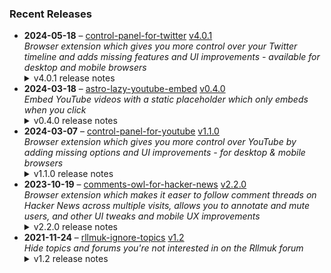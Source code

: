 ### Recent Releases

<!-- RECENT_RELEASES -->
<ul>
<li>
  <strong>2024-05-18</strong> – <a href="https://github.com/insin/control-panel-for-twitter">control-panel-for-twitter</a> <a href="https://github.com/insin/control-panel-for-twitter/releases/tag/v4.0.1">v4.0.1</a>
  <div><em>Browser extension which gives you more control over your Twitter timeline and adds missing features and UI improvements - available for desktop and mobile browsers</em></div>
  <details><summary>v4.0.1 release notes</summary><h2>Changes</h2>
<ul>
<li>The Communities bottom nav item can now be hidden on mobile</li>
<li>Fixed themed Follow/Following buttons, which were always yellow after the migration to x.com</li>
<li>Fixed an error handling user profile pages, whose initial content is now rendered asynchronously</li>
<li>Fixed Twitter terminology being used in a few places when "Replace X branding changes" is off</li>
</ul>
<p><strong>Internal</strong></p>
<ul>
<li>Removed code related to the "Customize your view" dialog, which Twitter removed from the main navigation menu</li>
</ul>
<h2>Availability</h2>
<p>New versions have to be reviewed and published by each browser extension store before they're available for use.</p>
<p>This release is available in the following extension stores:</p>
<p><a href="https://chrome.google.com/webstore/detail/control-panel-for-twitter" rel="nofollow"><img src="https://user-images.githubusercontent.com/226692/212897023-9e66b1b0-e1cd-44df-a4f2-3d5bda80c5f8.png" alt="Chrome Web Store" style="max-width: 100%;"></a></p>
<h2>Screenshots</h2>
<h3>Themed Follow/Following buttons</h3>
<p>This release fixes using your preferred theme, which was broken after Twitter migrated to x.com</p>
<a target="_blank" rel="noopener noreferrer" href="https://private-user-images.githubusercontent.com/226692/331784646-947913b6-2f82-485a-b45a-86d404d0e266.png?jwt=eyJhbGciOiJIUzI1NiIsInR5cCI6IkpXVCJ9.eyJpc3MiOiJnaXRodWIuY29tIiwiYXVkIjoicmF3LmdpdGh1YnVzZXJjb250ZW50LmNvbSIsImtleSI6ImtleTUiLCJleHAiOjE3MTYwNTIyMDEsIm5iZiI6MTcxNjA1MTkwMSwicGF0aCI6Ii8yMjY2OTIvMzMxNzg0NjQ2LTk0NzkxM2I2LTJmODItNDg1YS1iNDVhLTg2ZDQwNGQwZTI2Ni5wbmc_WC1BbXotQWxnb3JpdGhtPUFXUzQtSE1BQy1TSEEyNTYmWC1BbXotQ3JlZGVudGlhbD1BS0lBVkNPRFlMU0E1M1BRSzRaQSUyRjIwMjQwNTE4JTJGdXMtZWFzdC0xJTJGczMlMkZhd3M0X3JlcXVlc3QmWC1BbXotRGF0ZT0yMDI0MDUxOFQxNzA1MDFaJlgtQW16LUV4cGlyZXM9MzAwJlgtQW16LVNpZ25hdHVyZT1mODJhMzY4Y2FjNDAyMmVjNTM2NzJhNTAxZDAwODBiYWU2NzU2OTg1YzZlYjFjOTA0NjFmMTA4YmVhOWQ2Y2E4JlgtQW16LVNpZ25lZEhlYWRlcnM9aG9zdCZhY3Rvcl9pZD0wJmtleV9pZD0wJnJlcG9faWQ9MCJ9.IJWAlPKqGoWkfnyywHF2H9vrd5KTNlJeJwYhel_WAQA"><img src="https://private-user-images.githubusercontent.com/226692/331784646-947913b6-2f82-485a-b45a-86d404d0e266.png?jwt=eyJhbGciOiJIUzI1NiIsInR5cCI6IkpXVCJ9.eyJpc3MiOiJnaXRodWIuY29tIiwiYXVkIjoicmF3LmdpdGh1YnVzZXJjb250ZW50LmNvbSIsImtleSI6ImtleTUiLCJleHAiOjE3MTYwNTIyMDEsIm5iZiI6MTcxNjA1MTkwMSwicGF0aCI6Ii8yMjY2OTIvMzMxNzg0NjQ2LTk0NzkxM2I2LTJmODItNDg1YS1iNDVhLTg2ZDQwNGQwZTI2Ni5wbmc_WC1BbXotQWxnb3JpdGhtPUFXUzQtSE1BQy1TSEEyNTYmWC1BbXotQ3JlZGVudGlhbD1BS0lBVkNPRFlMU0E1M1BRSzRaQSUyRjIwMjQwNTE4JTJGdXMtZWFzdC0xJTJGczMlMkZhd3M0X3JlcXVlc3QmWC1BbXotRGF0ZT0yMDI0MDUxOFQxNzA1MDFaJlgtQW16LUV4cGlyZXM9MzAwJlgtQW16LVNpZ25hdHVyZT1mODJhMzY4Y2FjNDAyMmVjNTM2NzJhNTAxZDAwODBiYWU2NzU2OTg1YzZlYjFjOTA0NjFmMTA4YmVhOWQ2Y2E4JlgtQW16LVNpZ25lZEhlYWRlcnM9aG9zdCZhY3Rvcl9pZD0wJmtleV9pZD0wJnJlcG9faWQ9MCJ9.IJWAlPKqGoWkfnyywHF2H9vrd5KTNlJeJwYhel_WAQA" width="640" content-type-secured-asset="image/png" style="max-width: 100%;"></a>
<h3>Mobile nav bar</h3>
<p>Control Panel for Twitter lets you hide nav items you don't use - you can now also hide the Communities item</p>
<table>
<thead>
<tr>
<th>Before</th>
<th>After</th>
</tr>
</thead>
<tbody>
<tr>
<td><a target="_blank" rel="noopener noreferrer" href="https://private-user-images.githubusercontent.com/226692/331784300-20b3fb8f-e8d5-40d8-905e-1ddc01c01cf5.png?jwt=eyJhbGciOiJIUzI1NiIsInR5cCI6IkpXVCJ9.eyJpc3MiOiJnaXRodWIuY29tIiwiYXVkIjoicmF3LmdpdGh1YnVzZXJjb250ZW50LmNvbSIsImtleSI6ImtleTUiLCJleHAiOjE3MTYwNTIyMDEsIm5iZiI6MTcxNjA1MTkwMSwicGF0aCI6Ii8yMjY2OTIvMzMxNzg0MzAwLTIwYjNmYjhmLWU4ZDUtNDBkOC05MDVlLTFkZGMwMWMwMWNmNS5wbmc_WC1BbXotQWxnb3JpdGhtPUFXUzQtSE1BQy1TSEEyNTYmWC1BbXotQ3JlZGVudGlhbD1BS0lBVkNPRFlMU0E1M1BRSzRaQSUyRjIwMjQwNTE4JTJGdXMtZWFzdC0xJTJGczMlMkZhd3M0X3JlcXVlc3QmWC1BbXotRGF0ZT0yMDI0MDUxOFQxNzA1MDFaJlgtQW16LUV4cGlyZXM9MzAwJlgtQW16LVNpZ25hdHVyZT02MGRiZmFiNjIzMmFhOGNlZGYwY2MyNDA1YjI5YWFmMzJiMzU4ZjEwOTA3YWI0NzYwYzgzMDZlZDhkYTFlMmZlJlgtQW16LVNpZ25lZEhlYWRlcnM9aG9zdCZhY3Rvcl9pZD0wJmtleV9pZD0wJnJlcG9faWQ9MCJ9.gxMVf7mFVH5LEDLM1A1GdhrIi3p4dFSV-L7-lcuW18w"><img src="https://private-user-images.githubusercontent.com/226692/331784300-20b3fb8f-e8d5-40d8-905e-1ddc01c01cf5.png?jwt=eyJhbGciOiJIUzI1NiIsInR5cCI6IkpXVCJ9.eyJpc3MiOiJnaXRodWIuY29tIiwiYXVkIjoicmF3LmdpdGh1YnVzZXJjb250ZW50LmNvbSIsImtleSI6ImtleTUiLCJleHAiOjE3MTYwNTIyMDEsIm5iZiI6MTcxNjA1MTkwMSwicGF0aCI6Ii8yMjY2OTIvMzMxNzg0MzAwLTIwYjNmYjhmLWU4ZDUtNDBkOC05MDVlLTFkZGMwMWMwMWNmNS5wbmc_WC1BbXotQWxnb3JpdGhtPUFXUzQtSE1BQy1TSEEyNTYmWC1BbXotQ3JlZGVudGlhbD1BS0lBVkNPRFlMU0E1M1BRSzRaQSUyRjIwMjQwNTE4JTJGdXMtZWFzdC0xJTJGczMlMkZhd3M0X3JlcXVlc3QmWC1BbXotRGF0ZT0yMDI0MDUxOFQxNzA1MDFaJlgtQW16LUV4cGlyZXM9MzAwJlgtQW16LVNpZ25hdHVyZT02MGRiZmFiNjIzMmFhOGNlZGYwY2MyNDA1YjI5YWFmMzJiMzU4ZjEwOTA3YWI0NzYwYzgzMDZlZDhkYTFlMmZlJlgtQW16LVNpZ25lZEhlYWRlcnM9aG9zdCZhY3Rvcl9pZD0wJmtleV9pZD0wJnJlcG9faWQ9MCJ9.gxMVf7mFVH5LEDLM1A1GdhrIi3p4dFSV-L7-lcuW18w" content-type-secured-asset="image/png" style="max-width: 100%;"></a></td>
<td><a target="_blank" rel="noopener noreferrer" href="https://private-user-images.githubusercontent.com/226692/331784316-04e14cf1-e082-4fb5-8944-40fc692b4e75.png?jwt=eyJhbGciOiJIUzI1NiIsInR5cCI6IkpXVCJ9.eyJpc3MiOiJnaXRodWIuY29tIiwiYXVkIjoicmF3LmdpdGh1YnVzZXJjb250ZW50LmNvbSIsImtleSI6ImtleTUiLCJleHAiOjE3MTYwNTIyMDEsIm5iZiI6MTcxNjA1MTkwMSwicGF0aCI6Ii8yMjY2OTIvMzMxNzg0MzE2LTA0ZTE0Y2YxLWUwODItNGZiNS04OTQ0LTQwZmM2OTJiNGU3NS5wbmc_WC1BbXotQWxnb3JpdGhtPUFXUzQtSE1BQy1TSEEyNTYmWC1BbXotQ3JlZGVudGlhbD1BS0lBVkNPRFlMU0E1M1BRSzRaQSUyRjIwMjQwNTE4JTJGdXMtZWFzdC0xJTJGczMlMkZhd3M0X3JlcXVlc3QmWC1BbXotRGF0ZT0yMDI0MDUxOFQxNzA1MDFaJlgtQW16LUV4cGlyZXM9MzAwJlgtQW16LVNpZ25hdHVyZT0xZTBmNzMxY2RlMjY3YTVlZWE4MTEyM2ViYWZkNTcyYTM5NDQzMWQyMjBiY2FmMjk3MjAyNjJkY2VmOTAyZTZhJlgtQW16LVNpZ25lZEhlYWRlcnM9aG9zdCZhY3Rvcl9pZD0wJmtleV9pZD0wJnJlcG9faWQ9MCJ9.A8Ja7rapYLdWSez1bg-vtV9wo0o7maPMzxYPfuG3y7Q"><img src="https://private-user-images.githubusercontent.com/226692/331784316-04e14cf1-e082-4fb5-8944-40fc692b4e75.png?jwt=eyJhbGciOiJIUzI1NiIsInR5cCI6IkpXVCJ9.eyJpc3MiOiJnaXRodWIuY29tIiwiYXVkIjoicmF3LmdpdGh1YnVzZXJjb250ZW50LmNvbSIsImtleSI6ImtleTUiLCJleHAiOjE3MTYwNTIyMDEsIm5iZiI6MTcxNjA1MTkwMSwicGF0aCI6Ii8yMjY2OTIvMzMxNzg0MzE2LTA0ZTE0Y2YxLWUwODItNGZiNS04OTQ0LTQwZmM2OTJiNGU3NS5wbmc_WC1BbXotQWxnb3JpdGhtPUFXUzQtSE1BQy1TSEEyNTYmWC1BbXotQ3JlZGVudGlhbD1BS0lBVkNPRFlMU0E1M1BRSzRaQSUyRjIwMjQwNTE4JTJGdXMtZWFzdC0xJTJGczMlMkZhd3M0X3JlcXVlc3QmWC1BbXotRGF0ZT0yMDI0MDUxOFQxNzA1MDFaJlgtQW16LUV4cGlyZXM9MzAwJlgtQW16LVNpZ25hdHVyZT0xZTBmNzMxY2RlMjY3YTVlZWE4MTEyM2ViYWZkNTcyYTM5NDQzMWQyMjBiY2FmMjk3MjAyNjJkY2VmOTAyZTZhJlgtQW16LVNpZ25lZEhlYWRlcnM9aG9zdCZhY3Rvcl9pZD0wJmtleV9pZD0wJnJlcG9faWQ9MCJ9.A8Ja7rapYLdWSez1bg-vtV9wo0o7maPMzxYPfuG3y7Q" content-type-secured-asset="image/png" style="max-width: 100%;"></a></td>
</tr>
</tbody>
</table>
<h3>Branding consistency</h3>
<p>Control Panel for Twitter reverts some of the main X branding changes by default, but if you turn this option off, features added or restored by Control Panel are now consistent with the X branding</p>
<table>
<thead>
<tr>
<th>Separate timeline for Reposts</th>
<th>Restored link to Quotes</th>
</tr>
</thead>
<tbody>
<tr>
<td><a target="_blank" rel="noopener noreferrer" href="https://private-user-images.githubusercontent.com/226692/331789507-f5b81f8d-4311-4265-9cbe-c2e0f864b994.png?jwt=eyJhbGciOiJIUzI1NiIsInR5cCI6IkpXVCJ9.eyJpc3MiOiJnaXRodWIuY29tIiwiYXVkIjoicmF3LmdpdGh1YnVzZXJjb250ZW50LmNvbSIsImtleSI6ImtleTUiLCJleHAiOjE3MTYwNTIyMDEsIm5iZiI6MTcxNjA1MTkwMSwicGF0aCI6Ii8yMjY2OTIvMzMxNzg5NTA3LWY1YjgxZjhkLTQzMTEtNDI2NS05Y2JlLWMyZTBmODY0Yjk5NC5wbmc_WC1BbXotQWxnb3JpdGhtPUFXUzQtSE1BQy1TSEEyNTYmWC1BbXotQ3JlZGVudGlhbD1BS0lBVkNPRFlMU0E1M1BRSzRaQSUyRjIwMjQwNTE4JTJGdXMtZWFzdC0xJTJGczMlMkZhd3M0X3JlcXVlc3QmWC1BbXotRGF0ZT0yMDI0MDUxOFQxNzA1MDFaJlgtQW16LUV4cGlyZXM9MzAwJlgtQW16LVNpZ25hdHVyZT05ZTIyNWEwYzgyZTczZDQyMjViOTc4YmVjYzZmOGFhNzY5NWI1MDFkNTM3NTc5MzNhMzU1OTk5N2M5ODZiNzU2JlgtQW16LVNpZ25lZEhlYWRlcnM9aG9zdCZhY3Rvcl9pZD0wJmtleV9pZD0wJnJlcG9faWQ9MCJ9.A5owhw_xzd3ys-GKbrGEPuaiyNg4f4JWvXjk2s_4JaE"><img src="https://private-user-images.githubusercontent.com/226692/331789507-f5b81f8d-4311-4265-9cbe-c2e0f864b994.png?jwt=eyJhbGciOiJIUzI1NiIsInR5cCI6IkpXVCJ9.eyJpc3MiOiJnaXRodWIuY29tIiwiYXVkIjoicmF3LmdpdGh1YnVzZXJjb250ZW50LmNvbSIsImtleSI6ImtleTUiLCJleHAiOjE3MTYwNTIyMDEsIm5iZiI6MTcxNjA1MTkwMSwicGF0aCI6Ii8yMjY2OTIvMzMxNzg5NTA3LWY1YjgxZjhkLTQzMTEtNDI2NS05Y2JlLWMyZTBmODY0Yjk5NC5wbmc_WC1BbXotQWxnb3JpdGhtPUFXUzQtSE1BQy1TSEEyNTYmWC1BbXotQ3JlZGVudGlhbD1BS0lBVkNPRFlMU0E1M1BRSzRaQSUyRjIwMjQwNTE4JTJGdXMtZWFzdC0xJTJGczMlMkZhd3M0X3JlcXVlc3QmWC1BbXotRGF0ZT0yMDI0MDUxOFQxNzA1MDFaJlgtQW16LUV4cGlyZXM9MzAwJlgtQW16LVNpZ25hdHVyZT05ZTIyNWEwYzgyZTczZDQyMjViOTc4YmVjYzZmOGFhNzY5NWI1MDFkNTM3NTc5MzNhMzU1OTk5N2M5ODZiNzU2JlgtQW16LVNpZ25lZEhlYWRlcnM9aG9zdCZhY3Rvcl9pZD0wJmtleV9pZD0wJnJlcG9faWQ9MCJ9.A5owhw_xzd3ys-GKbrGEPuaiyNg4f4JWvXjk2s_4JaE" content-type-secured-asset="image/png" style="max-width: 100%;"></a></td>
<td><a target="_blank" rel="noopener noreferrer" href="https://private-user-images.githubusercontent.com/226692/331789533-40ec4620-e993-47d9-b140-837953a5cb2f.png?jwt=eyJhbGciOiJIUzI1NiIsInR5cCI6IkpXVCJ9.eyJpc3MiOiJnaXRodWIuY29tIiwiYXVkIjoicmF3LmdpdGh1YnVzZXJjb250ZW50LmNvbSIsImtleSI6ImtleTUiLCJleHAiOjE3MTYwNTIyMDEsIm5iZiI6MTcxNjA1MTkwMSwicGF0aCI6Ii8yMjY2OTIvMzMxNzg5NTMzLTQwZWM0NjIwLWU5OTMtNDdkOS1iMTQwLTgzNzk1M2E1Y2IyZi5wbmc_WC1BbXotQWxnb3JpdGhtPUFXUzQtSE1BQy1TSEEyNTYmWC1BbXotQ3JlZGVudGlhbD1BS0lBVkNPRFlMU0E1M1BRSzRaQSUyRjIwMjQwNTE4JTJGdXMtZWFzdC0xJTJGczMlMkZhd3M0X3JlcXVlc3QmWC1BbXotRGF0ZT0yMDI0MDUxOFQxNzA1MDFaJlgtQW16LUV4cGlyZXM9MzAwJlgtQW16LVNpZ25hdHVyZT0xOWJhZTUzYmNhZGNhYjhjZjk1ZDcyZjEzYTBiNDBlOWJjZTczY2JjYjI1ZmU1NTY0YTE5ZGU0M2VkOTY3MmI1JlgtQW16LVNpZ25lZEhlYWRlcnM9aG9zdCZhY3Rvcl9pZD0wJmtleV9pZD0wJnJlcG9faWQ9MCJ9.6iHjW4mMYAQlCRsZQcykyavlTmZR4r5btPUHygZs4qE"><img src="https://private-user-images.githubusercontent.com/226692/331789533-40ec4620-e993-47d9-b140-837953a5cb2f.png?jwt=eyJhbGciOiJIUzI1NiIsInR5cCI6IkpXVCJ9.eyJpc3MiOiJnaXRodWIuY29tIiwiYXVkIjoicmF3LmdpdGh1YnVzZXJjb250ZW50LmNvbSIsImtleSI6ImtleTUiLCJleHAiOjE3MTYwNTIyMDEsIm5iZiI6MTcxNjA1MTkwMSwicGF0aCI6Ii8yMjY2OTIvMzMxNzg5NTMzLTQwZWM0NjIwLWU5OTMtNDdkOS1iMTQwLTgzNzk1M2E1Y2IyZi5wbmc_WC1BbXotQWxnb3JpdGhtPUFXUzQtSE1BQy1TSEEyNTYmWC1BbXotQ3JlZGVudGlhbD1BS0lBVkNPRFlMU0E1M1BRSzRaQSUyRjIwMjQwNTE4JTJGdXMtZWFzdC0xJTJGczMlMkZhd3M0X3JlcXVlc3QmWC1BbXotRGF0ZT0yMDI0MDUxOFQxNzA1MDFaJlgtQW16LUV4cGlyZXM9MzAwJlgtQW16LVNpZ25hdHVyZT0xOWJhZTUzYmNhZGNhYjhjZjk1ZDcyZjEzYTBiNDBlOWJjZTczY2JjYjI1ZmU1NTY0YTE5ZGU0M2VkOTY3MmI1JlgtQW16LVNpZ25lZEhlYWRlcnM9aG9zdCZhY3Rvcl9pZD0wJmtleV9pZD0wJnJlcG9faWQ9MCJ9.6iHjW4mMYAQlCRsZQcykyavlTmZR4r5btPUHygZs4qE" content-type-secured-asset="image/png" style="max-width: 100%;"></a></td>
</tr>
</tbody>
</table>
<h2>Donate</h2>
<p>Support Control Panel for Twitter development with a tip:</p>
<p><a href="https://ko-fi.com/jbscript" rel="nofollow"><img src="https://private-user-images.githubusercontent.com/226692/330361609-c318a7d3-695e-448d-af15-ef0b934ae168.png?jwt=eyJhbGciOiJIUzI1NiIsInR5cCI6IkpXVCJ9.eyJpc3MiOiJnaXRodWIuY29tIiwiYXVkIjoicmF3LmdpdGh1YnVzZXJjb250ZW50LmNvbSIsImtleSI6ImtleTUiLCJleHAiOjE3MTYwNTIyMDEsIm5iZiI6MTcxNjA1MTkwMSwicGF0aCI6Ii8yMjY2OTIvMzMwMzYxNjA5LWMzMThhN2QzLTY5NWUtNDQ4ZC1hZjE1LWVmMGI5MzRhZTE2OC5wbmc_WC1BbXotQWxnb3JpdGhtPUFXUzQtSE1BQy1TSEEyNTYmWC1BbXotQ3JlZGVudGlhbD1BS0lBVkNPRFlMU0E1M1BRSzRaQSUyRjIwMjQwNTE4JTJGdXMtZWFzdC0xJTJGczMlMkZhd3M0X3JlcXVlc3QmWC1BbXotRGF0ZT0yMDI0MDUxOFQxNzA1MDFaJlgtQW16LUV4cGlyZXM9MzAwJlgtQW16LVNpZ25hdHVyZT0wNTAyNjZjZmM1YjgxMDY4MGJmNzljOGJkNzE0NGNkZWIxYWYyMWQwNTYxNDQ3OTNkZmE1MzI4MTY0MzkyZTljJlgtQW16LVNpZ25lZEhlYWRlcnM9aG9zdCZhY3Rvcl9pZD0wJmtleV9pZD0wJnJlcG9faWQ9MCJ9.45oT1w6wDATkp_OIDS4H2Dce568CMEcUQbjP9cQ1-dY" alt="Support me on Ko-fi" content-type-secured-asset="image/png" secured-asset-link="" style="max-width: 100%;"></a></p></details>
</li>
<li>
  <strong>2024-03-18</strong> – <a href="https://github.com/insin/astro-lazy-youtube-embed">astro-lazy-youtube-embed</a> <a href="https://github.com/insin/astro-lazy-youtube-embed/releases/tag/v0.4.0">v0.4.0</a>
  <div><em>Embed YouTube videos with a static placeholder which only embeds when you click</em></div>
  <details><summary>v0.4.0 release notes</summary><h3>Added</h3>
<ul>
<li>Added a <code>thumbnail</code> prop, enabling use of the alternate screenshot thumbnails YouTube provides</li>
<li>Added a <code>cookie</code> flag prop to opt-in to using <code>www.youtube.com/embed</code> instead of <code>www.youtube-nocookie.com/embed</code></li>
<li>Added JSDoc to props to improve editor DX</li>
</ul>
<h3>Changed</h3>
<ul>
<li>The embed now uses <code>www.youtube-nocookie.com/embed</code> by default</li>
<li>The static embed thumbnail <code>&lt;img&gt;</code> now uses <code>loading="lazy"</code> by default</li>
<li>The static embed now uses a black background, so there isn't a flash of gradient when the thumbnail <code>&lt;img&gt;</code> lazy-loads</li>
<li>The static embed now uses <code>i.ytimg.com</code> instead of <code>img.youtube.com</code> for the thumbnail <code>&lt;img&gt;</code>, as per the YouTube site and its API</li>
<li>The <code>modestbranding</code> embed parameter was deprecated by YouTube on August 15, 2023 and now has no effect - removed it from the <code>embedParams</code> defaults and marked it as deprecated</li>
<li>The <code>thumbnailRes</code> prop now also supports passing the <code>mq</code>/<code>hq</code>/<code>sd</code> abbreviations YouTube uses</li>
</ul>
<h3>Fixed</h3>
<ul>
<li>Fixed overriding defaulted <code>&lt;iframe&gt;</code> attributes - Astro doesn't merge attributes on HTML elements, so user-supplied attributes need to come first</li>
</ul></details>
</li>
<li>
  <strong>2024-03-07</strong> – <a href="https://github.com/insin/control-panel-for-youtube">control-panel-for-youtube</a> <a href="https://github.com/insin/control-panel-for-youtube/releases/tag/v1.1.0">v1.1.0</a>
  <div><em>Browser extension which gives you more control over YouTube by adding missing options and UI improvements - for desktop &amp; mobile browsers</em></div>
  <details><summary>v1.1.0 release notes</summary><ul>
<li>Fixed Firefox permission issues (the extension was disabled by default after install on all platforms, it had to be manually enabled every time in Firefox for Android, and the Permissions page was completely blank in Firefox for Android so permissions couldn't be granted) by using Manifest Version 2 instead for the Firefox version</li>
<li>Improved the Japanese translation (thanks <a class="user-mention notranslate" data-hovercard-type="user" data-hovercard-url="/users/Catastravia/hovercard" data-octo-click="hovercard-link-click" data-octo-dimensions="link_type:self" href="https://github.com/Catastravia">@Catastravia</a>)</li>
<li>Fixed disconnectObservers() only disconnecting page observers</li>
</ul>
<p>hideShareThanksClip:</p>
<ul>
<li>Added a new option to hide the Share/Thanks/Clip buttons under a video (not enabled by default)</li>
</ul>
<p>hideChannels:</p>
<ul>
<li>You can now hide a channel while watching one of its videos - a "Hide channel" item is added to the video's ⋯ menu</li>
<li>This becomes an "Unhide channel" menu item if the channel is already hidden</li>
</ul>
<p>hideOpenApp:</p>
<ul>
<li>Fixed hiding "Open App" links when using YouTube in Japanese</li>
</ul>
<p>hideSponsored:</p>
<ul>
<li>Fixed related videos being hidden in the mobile version at tablet sizes when they contained an ad</li>
</ul>
<hr>
<p>Available in the following extension stores:</p>
<p><a href="https://apps.apple.com/app/id6478456678?platform=mac" rel="nofollow"><img src="https://private-user-images.githubusercontent.com/226692/308588488-1ad45460-be0b-48ff-bbb4-6721e77e6537.png?jwt=eyJhbGciOiJIUzI1NiIsInR5cCI6IkpXVCJ9.eyJpc3MiOiJnaXRodWIuY29tIiwiYXVkIjoicmF3LmdpdGh1YnVzZXJjb250ZW50LmNvbSIsImtleSI6ImtleTUiLCJleHAiOjE3MTYwNTIyMDEsIm5iZiI6MTcxNjA1MTkwMSwicGF0aCI6Ii8yMjY2OTIvMzA4NTg4NDg4LTFhZDQ1NDYwLWJlMGItNDhmZi1iYmI0LTY3MjFlNzdlNjUzNy5wbmc_WC1BbXotQWxnb3JpdGhtPUFXUzQtSE1BQy1TSEEyNTYmWC1BbXotQ3JlZGVudGlhbD1BS0lBVkNPRFlMU0E1M1BRSzRaQSUyRjIwMjQwNTE4JTJGdXMtZWFzdC0xJTJGczMlMkZhd3M0X3JlcXVlc3QmWC1BbXotRGF0ZT0yMDI0MDUxOFQxNzA1MDFaJlgtQW16LUV4cGlyZXM9MzAwJlgtQW16LVNpZ25hdHVyZT1iNDA4ZTk4ZTk1ZjQ2MGYyODAxNGJjNjllNTU4MzAxNGVmMjFhOTZmZjg2MjViMWJiNmY1NmY3NzZlMmNiNjk2JlgtQW16LVNpZ25lZEhlYWRlcnM9aG9zdCZhY3Rvcl9pZD0wJmtleV9pZD0wJnJlcG9faWQ9MCJ9.2eEuJd_UExaiVcDPi713Hc7GcvMQB_DT6krce9mJxoA" alt="Mac App Store" content-type-secured-asset="image/png" secured-asset-link="" style="max-width: 100%;"></a> <a href="https://chromewebstore.google.com/detail/control-panel-for-youtube/lodcanccmfbpjjpnngindkkmiehimile" rel="nofollow"><img src="https://private-user-images.githubusercontent.com/226692/307584913-08b44d7b-61d5-49f2-9a76-607eb36fe407.png?jwt=eyJhbGciOiJIUzI1NiIsInR5cCI6IkpXVCJ9.eyJpc3MiOiJnaXRodWIuY29tIiwiYXVkIjoicmF3LmdpdGh1YnVzZXJjb250ZW50LmNvbSIsImtleSI6ImtleTUiLCJleHAiOjE3MTYwNTIyMDEsIm5iZiI6MTcxNjA1MTkwMSwicGF0aCI6Ii8yMjY2OTIvMzA3NTg0OTEzLTA4YjQ0ZDdiLTYxZDUtNDlmMi05YTc2LTYwN2ViMzZmZTQwNy5wbmc_WC1BbXotQWxnb3JpdGhtPUFXUzQtSE1BQy1TSEEyNTYmWC1BbXotQ3JlZGVudGlhbD1BS0lBVkNPRFlMU0E1M1BRSzRaQSUyRjIwMjQwNTE4JTJGdXMtZWFzdC0xJTJGczMlMkZhd3M0X3JlcXVlc3QmWC1BbXotRGF0ZT0yMDI0MDUxOFQxNzA1MDFaJlgtQW16LUV4cGlyZXM9MzAwJlgtQW16LVNpZ25hdHVyZT1kYWIwOWQ2OWFjZTA0YmYzZjMyNGU2YjUzMmQ3ZTM0NTMxYmRkMmM5MGZhY2E5N2UxNDdjZWY4NmY4NjAzZDcwJlgtQW16LVNpZ25lZEhlYWRlcnM9aG9zdCZhY3Rvcl9pZD0wJmtleV9pZD0wJnJlcG9faWQ9MCJ9.8uyEU66pwpdRm4HgbFiNBNppMIAJ7QOUzcC_dBMO8Wc" alt="Chrome Web Store" content-type-secured-asset="image/png" secured-asset-link="" style="max-width: 100%;"></a> <a href="https://addons.mozilla.org/firefox/addon/control-panel-for-youtube/" rel="nofollow"><img src="https://private-user-images.githubusercontent.com/226692/307636781-566d72e8-bd40-43a4-9118-1768946f5b20.png?jwt=eyJhbGciOiJIUzI1NiIsInR5cCI6IkpXVCJ9.eyJpc3MiOiJnaXRodWIuY29tIiwiYXVkIjoicmF3LmdpdGh1YnVzZXJjb250ZW50LmNvbSIsImtleSI6ImtleTUiLCJleHAiOjE3MTYwNTIyMDEsIm5iZiI6MTcxNjA1MTkwMSwicGF0aCI6Ii8yMjY2OTIvMzA3NjM2NzgxLTU2NmQ3MmU4LWJkNDAtNDNhNC05MTE4LTE3Njg5NDZmNWIyMC5wbmc_WC1BbXotQWxnb3JpdGhtPUFXUzQtSE1BQy1TSEEyNTYmWC1BbXotQ3JlZGVudGlhbD1BS0lBVkNPRFlMU0E1M1BRSzRaQSUyRjIwMjQwNTE4JTJGdXMtZWFzdC0xJTJGczMlMkZhd3M0X3JlcXVlc3QmWC1BbXotRGF0ZT0yMDI0MDUxOFQxNzA1MDFaJlgtQW16LUV4cGlyZXM9MzAwJlgtQW16LVNpZ25hdHVyZT00NWI1M2FmMjBlNDE5NWYxZWRlMmE5MGQ1NzRlMGUyOGE3OTIxOGRkNDUxY2QwZThiMzlmODZjYjgyZDkzZjMyJlgtQW16LVNpZ25lZEhlYWRlcnM9aG9zdCZhY3Rvcl9pZD0wJmtleV9pZD0wJnJlcG9faWQ9MCJ9.xw9JYPaQIYsMVinhbXxjmQzqgQaATfxR3ZpXr1VeJmo" alt="Mozilla Add-ons" content-type-secured-asset="image/png" secured-asset-link="" style="max-width: 100%;"></a> <a href="https://microsoftedge.microsoft.com/addons/detail/llinnalaegmbpmjonmfbpklchphiabfo" rel="nofollow"><img src="https://private-user-images.githubusercontent.com/226692/308582850-d5ccf576-df4a-48c8-b881-17c1e8a0c6df.png?jwt=eyJhbGciOiJIUzI1NiIsInR5cCI6IkpXVCJ9.eyJpc3MiOiJnaXRodWIuY29tIiwiYXVkIjoicmF3LmdpdGh1YnVzZXJjb250ZW50LmNvbSIsImtleSI6ImtleTUiLCJleHAiOjE3MTYwNTIyMDEsIm5iZiI6MTcxNjA1MTkwMSwicGF0aCI6Ii8yMjY2OTIvMzA4NTgyODUwLWQ1Y2NmNTc2LWRmNGEtNDhjOC1iODgxLTE3YzFlOGEwYzZkZi5wbmc_WC1BbXotQWxnb3JpdGhtPUFXUzQtSE1BQy1TSEEyNTYmWC1BbXotQ3JlZGVudGlhbD1BS0lBVkNPRFlMU0E1M1BRSzRaQSUyRjIwMjQwNTE4JTJGdXMtZWFzdC0xJTJGczMlMkZhd3M0X3JlcXVlc3QmWC1BbXotRGF0ZT0yMDI0MDUxOFQxNzA1MDFaJlgtQW16LUV4cGlyZXM9MzAwJlgtQW16LVNpZ25hdHVyZT1hYTRhOGFkOTIyOWEzMjk1ZjA0NDg3Mzc3YWE4MGRjZDNkMTRhMmRjOWIzZjdkNTA2NDYxNTEwMzcwYmIxNzc5JlgtQW16LVNpZ25lZEhlYWRlcnM9aG9zdCZhY3Rvcl9pZD0wJmtleV9pZD0wJnJlcG9faWQ9MCJ9.7jMW9DSDTqdlL5dg49bwQ0ZMuh-avQWvVU92mjLv9Qw" alt="Edge Add-ons" content-type-secured-asset="image/png" secured-asset-link="" style="max-width: 100%;"></a></p></details>
</li>
<li>
  <strong>2023-10-19</strong> – <a href="https://github.com/insin/comments-owl-for-hacker-news">comments-owl-for-hacker-news</a> <a href="https://github.com/insin/comments-owl-for-hacker-news/releases/tag/v2.2.0">v2.2.0</a>
  <div><em>Browser extension which makes it easer to follow comment threads on Hacker News across multiple visits, allows you to annotate and mute users, and other UI tweaks and mobile UX improvements</em></div>
  <details><summary>v2.2.0 release notes</summary><ul>
<li>Added an option to disable or require confirmation for hiding on list pages</li>
<li>Added an option to increase the contrast of submission text (enabled by default)</li>
</ul>
<hr>
<p>Available in the following extension stores:</p>
<p><a href="https://apps.apple.com/us/app/comments-owl-for-hacker-news/id6451333500" rel="nofollow"><img src="https://user-images.githubusercontent.com/226692/216768643-4756e33c-1e61-41a7-9c56-9bd80f10bcc9.png" alt="Apple App Store" style="max-width: 100%;"></a> <a href="https://addons.mozilla.org/en-US/firefox/addon/hn-comments-owl/" rel="nofollow"><img src="https://user-images.githubusercontent.com/226692/212897487-f3993495-2032-44a4-b0c6-1bd1d9cc56dd.png" alt="Firefox" style="max-width: 100%;"></a> <a href="https://chrome.google.com/webstore/detail/kpoggabejgbenjahggloahnnaolmfock?authuser=0&amp;hl=en" rel="nofollow"><img src="https://user-images.githubusercontent.com/226692/212897023-9e66b1b0-e1cd-44df-a4f2-3d5bda80c5f8.png" alt="Chrome" style="max-width: 100%;"></a></p></details>
</li>
<li>
  <strong>2021-11-24</strong> – <a href="https://github.com/insin/rllmuk-ignore-topics">rllmuk-ignore-topics</a> <a href="https://github.com/insin/rllmuk-ignore-topics/releases/tag/v1.2">v1.2</a>
  <div><em>Hide topics and forums you're not interested in on the Rllmuk forum</em></div>
  <details><summary>v1.2 release notes</summary><ul>
<li>Added support for the Fluid view</li>
<li>Added a collapse control for the Fluid sidebar</li>
</ul></details>
</li>
</ul>
<!-- /RECENT_RELEASES -->
